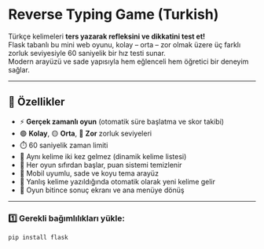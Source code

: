 # Reverse Typing Game (Turkish)

Türkçe kelimeleri **ters yazarak refleksini ve dikkatini test et!**  
Flask tabanlı bu mini web oyunu, kolay – orta – zor olmak üzere üç farklı zorluk seviyesiyle 60 saniyelik bir hız testi sunar.  
Modern arayüzü ve sade yapısıyla hem eğlenceli hem öğretici bir deneyim sağlar.

---

## 🧠 Özellikler

- ⚡ **Gerçek zamanlı oyun** (otomatik süre başlatma ve skor takibi)  
- 🟢 **Kolay**, 🟡 **Orta**, 🔴 **Zor** zorluk seviyeleri  
- ⏱️ 60 saniyelik zaman limiti  
- 🧩 Aynı kelime iki kez gelmez (dinamik kelime listesi)  
- 🔁 Her oyun sıfırdan başlar, puan sistemi temizlenir  
- 📱 Mobil uyumlu, sade ve koyu tema arayüz  
- 🚫 Yanlış kelime yazıldığında otomatik olarak yeni kelime gelir  
- 🧮 Oyun bitince sonuç ekranı ve ana menüye dönüş  

---

### 1️⃣ Gerekli bağımlılıkları yükle:
```bash
pip install flask
